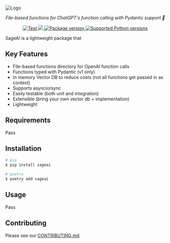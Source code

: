![Logo](https://github.com/0xnenlabs/SageAI/assets/45445790/a8faedb5-5270-496e-b4b7-ac55a0faa335)

<p align="center">
    <em>File-based functions for ChatGPT's function calling with Pydantic support 🚀</em>
</p>

<p align="center">
<a href="https://github.com/yezz123/ormdantic/actions/workflows/ci.yml" target="_blank">
    <img src="https://github.com/yezz123/ormdantic/actions/workflows/ci.yml/badge.svg" alt="Test">
</a>
<a href="https://codecov.io/gh/yezz123/ormdantic">
    <img src="https://codecov.io/gh/yezz123/ormdantic/branch/main/graph/badge.svg"/>
</a>
<a href="https://pypi.org/project/sageai" target="_blank">
    <img src="https://img.shields.io/pypi/v/sageai?color=%2334D058&label=pypi%20package" alt="Package version">
</a>
<a href="https://pypi.org/project/sageai" target="_blank">
    <img src="https://img.shields.io/pypi/pyversions/sageai.svg?color=%2334D058" alt="Supported Python versions">
</a>
</p>

SageAI is a lightweight package that

## Key Features

- File-based functions directory for OpenAI function calls
- Functions typed with Pydantic (v1 only)
- In memory Vector DB to reduce costs (not all functions get passed in as context)
- Supports asyncio/sync
- Easily testable (both unit and integration)
- Extensible (bring your own vector db + implementation)
- Lightweight

## Requirements

Pass

## Installation

```bash
# pip
$ pip install sageai

# poetry
$ poetry add sageai
```

## Usage

Pass

## Contributing

Please see our [CONTRIBUTING.md](/CONTRIBUTING.md).
